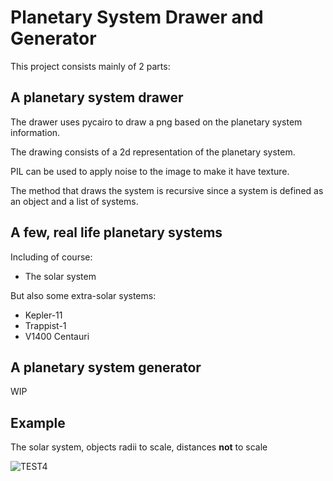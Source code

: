 # Planetary System Drawer and Generator
This project consists mainly of 2 parts:

## A planetary system drawer
The drawer uses pycairo to draw a png based on the planetary system information.

The drawing consists of a 2d representation of the planetary system.

PIL can be used to apply noise to the image to make it have texture.

The method that draws the system is recursive since a system is defined as an object and a list of systems.

## A few, real life planetary systems

Including of course:
* The solar system

But also some extra-solar systems:
* Kepler-11
* Trappist-1
* V1400 Centauri

## A planetary system generator

WIP

## Example

The solar system, objects radii to scale, distances __not__ to scale

![TEST4](https://user-images.githubusercontent.com/26527575/92143337-700f5b80-ee15-11ea-93e6-0b078e480021.png)
